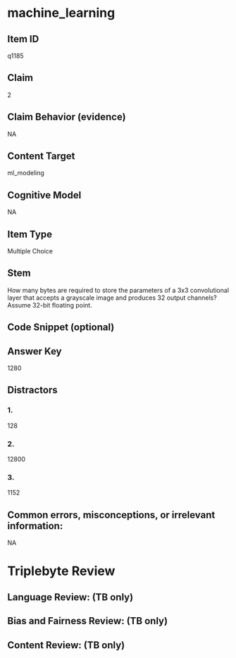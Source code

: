 # machine_learning

## Item ID
q1185

## Claim
2

## Claim Behavior (evidence)
NA

## Content Target
ml_modeling

## Cognitive Model
NA

## Item Type
Multiple Choice

## Stem
How many bytes are required to store the parameters of a 3x3 convolutional layer that accepts a grayscale image and produces 32 output channels? Assume 32-bit floating point.

## Code Snippet (optional)


## Answer Key
1280

## Distractors

### 1.
128

### 2.
12800

### 3.
1152

## Common errors, misconceptions, or irrelevant information:
NA

# Triplebyte Review


## Language Review: (TB only)


## Bias and Fairness Review: (TB only)


## Content Review: (TB only)

